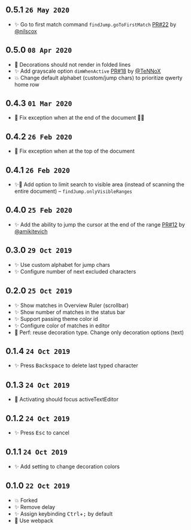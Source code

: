 ## 0.5.1 `26 May 2020`

- ✨ Go to first match command `findJump.goToFirstMatch` [PR#22](https://github.com/usernamehw/vscode-find-jump/pull/22) by [@nilscox](https://github.com/nilscox)

## 0.5.0 `08 Apr 2020`

- 🐛 Decorations should not render in folded lines
- ✨ Add grayscale option `dimWhenActive` [PR#18](https://github.com/usernamehw/vscode-find-jump/pull/18) by [@TeNNoX](https://github.com/TeNNoX)
- 💥 Change default alphabet (custom/jump chars) to prioritize qwerty home row

## 0.4.3 `01 Mar 2020`

- 🐛 Fix exception when at the end of the document 🤦‍♂️

## 0.4.2 `26 Feb 2020`

- 🐛 Fix exception when at the top of the document

## 0.4.1 `26 Feb 2020`

- ✨🐎 Add option to limit search to visible area (instead of scanning the entire document) – `findJump.onlyVisibleRanges`

## 0.4.0 `25 Feb 2020`

- ✨ Add the ability to jump the cursor at the end of the range [PR#12](https://github.com/usernamehw/vscode-find-jump/pull/12) by [@amikitevich](https://github.com/amikitevich)

## 0.3.0 `29 Oct 2019`

- ✨ Use custom alphabet for jump chars
- ✨ Configure number of next excluded characters

## 0.2.0 `25 Oct 2019`

- ✨ Show matches in Overview Ruler (scrollbar)
- ✨ Show number of matches in the status bar
- ✨ Support passing theme color id
- ✨ Configure color of matches in editor
- 🐎 Perf: reuse decoration type. Change only decoration options (text)

## 0.1.4 `24 Oct 2019`

- ✨ Press <kbd>Backspace</kbd> to delete last typed character

## 0.1.3 `24 Oct 2019`

- 🐛 Activating should focus activeTextEditor

## 0.1.2 `24 Oct 2019`

- ✨ Press <kbd>Esc</kbd> to cancel

## 0.1.1 `24 Oct 2019`

- ✨ Add setting to change decoration colors

## 0.1.0 `22 Oct 2019`

- 💥 Forked
- ✨ Remove delay
- ✨ Assign keybinding <kbd>Ctrl</kbd>+<kbd>;</kbd> by default
- 🔨 Use webpack

